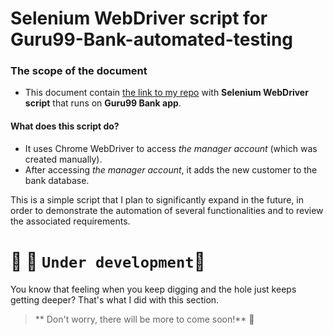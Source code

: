 # Selenium WebDriver script for Guru99-Bank-automated-testing

### The scope of the document
* This document contain [the link to my repo](https://github.com/MalfiRG/Guru99-Bank-automated-testing/blob/master/src/test/java/Guru99BankApp.java) with **Selenium WebDriver script** that runs on **Guru99 Bank app**.
#### What does this script do?
* It uses Chrome WebDriver to access _the manager account_ (which was created manually).
* After accessing _the manager account_, it adds the new customer to the bank database.

This is a simple script that I plan to significantly expand in the future, 
in order to demonstrate the automation of several functionalities and to review the associated requirements.

# :construction_worker: :construction: `Under development`:construction:
You know that feeling when you keep digging and the hole just keeps getting deeper? That's what I did with this section.
> ** Don't worry, there will be more to come soon!** :do_not_litter:
